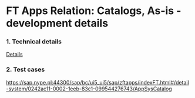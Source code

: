 # FT Apps Relation: Catalogs, As-is - development details

### 1. Technical details
[Details](/tech/ft-apps-rel-catalogs-asis.md)

### 2. Test cases

https://sap.nype.pl:44300/sap/bc/ui5_ui5/sap/zftapps/indexFT.html#/detail-system/0242ac11-0002-1eeb-83c1-099544276743/AppSysCatalog


